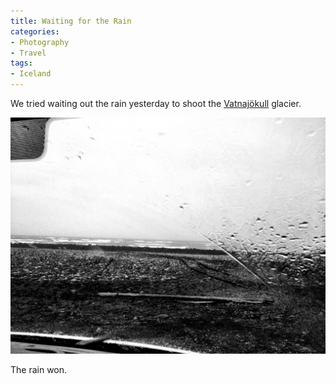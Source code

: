```yaml
---
title: Waiting for the Rain
categories:
- Photography
- Travel
tags:
- Iceland
---
```


We tried waiting out the rain yesterday to shoot the [Vatnajökull](http://en.wikipedia.org/wiki/Vatnajökull) glacier.

![](/assets/posts/2012/20120906-061027.jpg)

The rain won.

